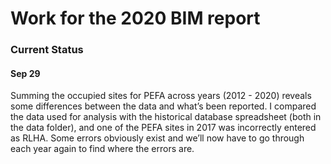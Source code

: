 Work for the 2020 BIM report
================

### Current Status
#### Sep 29
Summing the occupied sites for PEFA across years (2012 - 2020) reveals
some differences between the data and what’s been reported. I compared
the data used for analysis with the historical database spreadsheet
(both in the data folder), and one of the PEFA sites in 2017 was
incorrectly entered as RLHA. Some errors obviously exist and we’ll now
have to go through each year again to find where the errors are.
